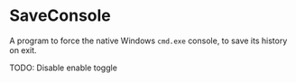# SaveConsole

A program to force the native Windows `cmd.exe` console, to save its history on exit.

TODO: Disable enable toggle